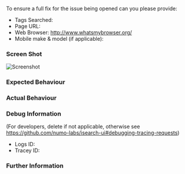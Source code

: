 To ensure a full fix for the issue being opened can you please provide:

- Tags Searched:
- Page URL:
- Web Browser: http://www.whatsmybrowser.org/
- Mobile make & model (if applicable): 

### Screen Shot

![Screenshot](http://image.url)

### Expected Behaviour

### Actual Behaviour

### Debug Information
(For developers, delete if not applicable, otherwise see https://github.com/numo-labs/isearch-ui#debugging-tracing-requests)

- Logs ID: 
- Tracey ID: 

### Further Information
